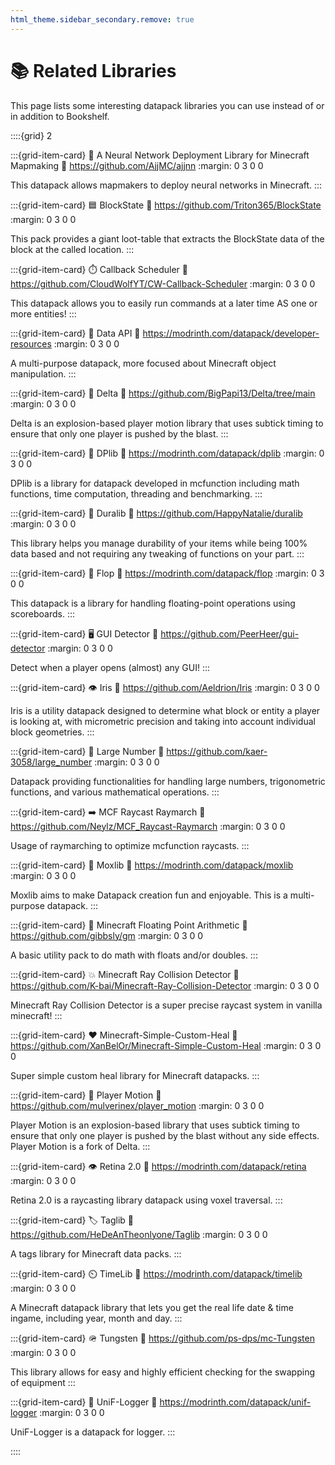```yaml
---
html_theme.sidebar_secondary.remove: true
---
```


# 📚 Related Libraries

This page lists some interesting datapack libraries you can use instead of or in addition to Bookshelf.

::::{grid} 2

:::{grid-item-card} 🧠 A Neural Network Deployment Library for Minecraft Mapmaking
:link: https://github.com/AjjMC/ajjnn
:margin: 0 3 0 0

This datapack allows mapmakers to deploy neural networks in Minecraft.
:::

:::{grid-item-card} 🟦 BlockState
:link: https://github.com/Triton365/BlockState
:margin: 0 3 0 0

This pack provides a giant loot-table that extracts the BlockState data of the block at the called location.
:::

:::{grid-item-card} ⏱️ Callback Scheduler
:link: https://github.com/CloudWolfYT/CW-Callback-Scheduler
:margin: 0 3 0 0

This datapack allows you to easily run commands at a later time AS one or more entities!
:::

:::{grid-item-card} 📙 Data API
:link: https://modrinth.com/datapack/developer-resources
:margin: 0 3 0 0

A multi-purpose datapack, more focused about Minecraft object manipulation.
:::

:::{grid-item-card} 🔻 Delta
:link: https://github.com/BigPapi13/Delta/tree/main
:margin: 0 3 0 0

Delta is an explosion-based player motion library that uses subtick timing to ensure that only one player is pushed by the blast.
:::

:::{grid-item-card} 📕 DPlib
:link: https://modrinth.com/datapack/dplib
:margin: 0 3 0 0

DPlib is a library for datapack developed in mcfunction including math functions, time computation, threading and benchmarking.
:::

:::{grid-item-card} 📕 Duralib
:link: https://github.com/HappyNatalie/duralib
:margin: 0 3 0 0

This library helps you manage durability of your items while being 100% data based and not requiring any tweaking of functions on your part.
:::

:::{grid-item-card} 🔢 Flop
:link: https://modrinth.com/datapack/flop
:margin: 0 3 0 0

This datapack is a library for handling floating-point operations using scoreboards.
:::

:::{grid-item-card} 🖥️ GUI Detector
:link: https://github.com/PeerHeer/gui-detector
:margin: 0 3 0 0

Detect when a player opens (almost) any GUI!
:::

:::{grid-item-card} 👁️ Iris
:link: https://github.com/Aeldrion/Iris
:margin: 0 3 0 0

Iris is a utility datapack designed to determine what block or entity a player is looking at, with micrometric precision and taking into account individual block geometries.
:::

:::{grid-item-card} 🔢 Large Number
:link: https://github.com/kaer-3058/large_number
:margin: 0 3 0 0

Datapack providing functionalities for handling large numbers, trigonometric functions, and various mathematical operations.
:::

:::{grid-item-card} ➡️ MCF Raycast Raymarch
:link: https://github.com/Neylz/MCF_Raycast-Raymarch
:margin: 0 3 0 0

Usage of raymarching to optimize mcfunction raycasts.
:::

:::{grid-item-card} 🔨 Moxlib
:link: https://modrinth.com/datapack/moxlib
:margin: 0 3 0 0

Moxlib aims to make Datapack creation fun and enjoyable. This is a multi-purpose datapack.
:::

:::{grid-item-card} 🔢 Minecraft Floating Point Arithmetic
:link: https://github.com/gibbsly/gm
:margin: 0 3 0 0

A basic utility pack to do math with floats and/or doubles.
:::

:::{grid-item-card} 💥 Minecraft Ray Collision Detector
:link: https://github.com/K-bai/Minecraft-Ray-Collision-Detector
:margin: 0 3 0 0

Minecraft Ray Collision Detector is a super precise raycast system in vanilla minecraft!
:::

:::{grid-item-card} ❤️ Minecraft-Simple-Custom-Heal
:link: https://github.com/XanBelOr/Minecraft-Simple-Custom-Heal
:margin: 0 3 0 0

Super simple custom heal library for Minecraft datapacks.
:::

:::{grid-item-card} 🏃 Player Motion
:link: https://github.com/mulverinex/player_motion
:margin: 0 3 0 0

Player Motion is an explosion-based library that uses subtick timing to ensure that only one player is pushed by the blast without any side effects.
Player Motion is a fork of Delta.
:::

:::{grid-item-card} 👁️ Retina 2.0
:link: https://modrinth.com/datapack/retina
:margin: 0 3 0 0

Retina 2.0 is a raycasting library datapack using voxel traversal.
:::

:::{grid-item-card} 🏷️ Taglib
:link: https://github.com/HeDeAnTheonlyone/Taglib
:margin: 0 3 0 0

A tags library for Minecraft data packs.
:::

:::{grid-item-card} ⏲️ TimeLib
:link: https://modrinth.com/datapack/timelib
:margin: 0 3 0 0

A Minecraft datapack library that lets you get the real life date & time ingame, including year, month and day.
:::

:::{grid-item-card} 🪖 Tungsten
:link: https://github.com/ps-dps/mc-Tungsten
:margin: 0 3 0 0

This library allows for easy and highly efficient checking for the swapping of equipment
:::

:::{grid-item-card} 📝 UniF-Logger
:link: https://modrinth.com/datapack/unif-logger
:margin: 0 3 0 0

UniF-Logger is a datapack for logger.
:::

::::
